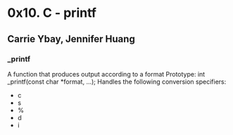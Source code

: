 # 0x10. C - printf
## Carrie Ybay, Jennifer Huang
### _printf
A function that produces output according to a format
Prototype: int _printf(const char *format, ...);
Handles the following conversion specifiers:
- c
- s
- %
- d
- i